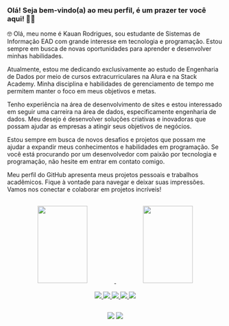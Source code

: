 ### Olá! Seja bem-vindo(a) ao meu perfil, é um prazer ter você aqui! 🤝🤙

🤓 Olá, meu nome é Kauan Rodrigues, sou estudante de Sistemas de Informação EAD com grande interesse em tecnologia e programação. Estou sempre em busca de novas oportunidades para aprender e desenvolver minhas habilidades.

Atualmente, estou me dedicando exclusivamente ao estudo de Engenharia de Dados por meio de cursos extracurriculares na Alura e na Stack Academy. Minha disciplina e habilidades de gerenciamento de tempo me permitem manter o foco em meus objetivos e metas.

Tenho experiência na área de desenvolvimento de sites e estou interessado em seguir uma carreira na área de dados, especificamente engenharia de dados. Meu desejo é desenvolver soluções criativas e inovadoras que possam ajudar as empresas a atingir seus objetivos de negócios.

Estou sempre em busca de novos desafios e projetos que possam me ajudar a expandir meus conhecimentos e habilidades em programação. Se você está procurando por um desenvolvedor com paixão por tecnologia e programação, não hesite em entrar em contato comigo.

Meu perfil do GitHub apresenta meus projetos pessoais e trabalhos acadêmicos. Fique à vontade para navegar e deixar suas impressões. Vamos nos conectar e colaborar em projetos incríveis!

##

<div align="center">
  <a href="https://github.com/kauanrod">
  <img height="180em" width="48%" src="https://github-readme-stats.vercel.app/api?username=kauanrod&show_icons=true&theme=dracula&include_all_commits=true&count_private=true"/>
  <img height="180em" width="48%" src="https://github-readme-stats.vercel.app/api/top-langs/?username=kauanrod&layout=compact&langs_count=16&theme=dracula"/>
</div>

<br>
  
<div align="center">
    <img src="https://img.shields.io/badge/TypeScript-007ACC?style=for-the-badge&logo=typescript&logoColor=white" />
    <img src="https://img.shields.io/badge/Angular-DD0031?style=for-the-badge&logo=angular&logoColor=white" />
    <img src="https://img.shields.io/badge/PHP-777BB4?style=for-the-badge&logo=php&logoColor=white" />
    <img src="https://img.shields.io/badge/Java-ED8B00?style=for-the-badge&logo=openjdk&logoColor=white" />
    <img src="https://img.shields.io/badge/MySQL-00000F?style=for-the-badge&logo=mysql&logoColor=white" />
</div>

##

<div align="center">
  <a href="https://www.linkedin.com/in/kauanrod" target="_blank"><img src="https://img.shields.io/badge/LinkedIn-0077B5?style=for-the-badge&logo=linkedin&logoColor=white"/></a>
  <a href="mailto:kauanrod@hotmail.com" target="_blank"><img src="https://img.shields.io/badge/Microsoft_Outlook-0078D4?style=for-the-badge&logo=microsoft-outlook&logoColor=white"/></a>
  
</div>
